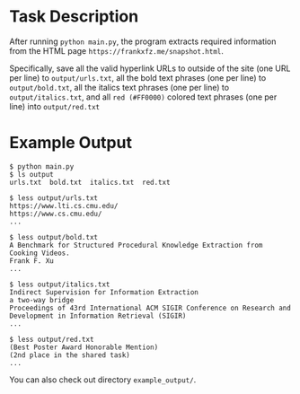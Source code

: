 # Task Description

After running `python main.py`, the program extracts required information from the HTML page `https://frankxfz.me/snapshot.html`. 

Specifically, save all the valid hyperlink URLs to outside of the site (one URL per line) to `output/urls.txt`, all the bold text phrases (one per line) to `output/bold.txt`, all the italics text phrases (one per line) to `output/italics.txt`, and all `red (#FF0000)` colored text phrases (one per line) into `output/red.txt`


# Example Output

```
$ python main.py
$ ls output
urls.txt  bold.txt  italics.txt  red.txt 

$ less output/urls.txt
https://www.lti.cs.cmu.edu/
https://www.cs.cmu.edu/
...

$ less output/bold.txt
A Benchmark for Structured Procedural Knowledge Extraction from Cooking Videos.
Frank F. Xu
...

$ less output/italics.txt
Indirect Supervision for Information Extraction
a two-way bridge
Proceedings of 43rd International ACM SIGIR Conference on Research and Development in Information Retrieval (SIGIR)
...

$ less output/red.txt
(Best Poster Award Honorable Mention)
(2nd place in the shared task)
...
```

You can also check out directory `example_output/`.